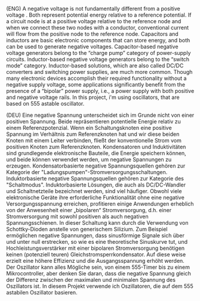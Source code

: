 (ENG) A negative voltage is not fundamentally different from a positive voltage .  Both represent potential energy relative to a reference potential. If a circuit node is at a positive voltage relative to the reference node and when we connect these two nodes with a conductor, conventional current will flow from the positive node to the reference node. Capacitors and inductors are basic electronic components that can store energy, and both can be used to generate negative voltages.  Capacitor-based negative voltage generators belong to the “charge pump” category of power-supply circuits. Inductor-based negative voltage generators belong to the “switch mode” category. Inductor-based solutions, which are also called DC/DC converters and switching power supplies, are much more common. Though many electronic devices accomplish their required functionality without a negative supply voltage, some applications significantly benefit from the presence of a “bipolar” power supply, i.e., a power supply with both positive and negative voltage rails. In this project, i'm  using oscillators, that are based on 555 astable oscillator.


(DEU)  Eine negative Spannung unterscheidet sich im Grunde nicht von einer positiven Spannung. Beide repräsentieren potentielle Energie relativ zu einem Referenzpotenzial.
Wenn ein Schaltungsknoten eine positive Spannung im Verhältnis zum Referenzknoten hat und wir diese beiden Knoten mit einem Leiter verbinden, fließt der konventionelle Strom vom positiven Knoten zum Referenzknoten. Kondensatoren und Induktivitäten sind grundlegende elektronische Bauteile, die Energie speichern können, und beide können verwendet werden, um negative Spannungen zu erzeugen. Kondensatorbasierte negative Spannungsquellen gehören zur Kategorie der "Ladungspumpen"-Stromversorgungsschaltungen. Induktorbasierte negative Spannungsquellen gehören zur Kategorie des "Schaltmodus". Induktorbasierte Lösungen, die auch als DC/DC-Wandler und Schaltnetzteile bezeichnet werden, sind viel häufiger. Obwohl viele elektronische Geräte ihre erforderliche Funktionalität ohne eine negative Versorgungsspannung erreichen, profitieren einige Anwendungen erheblich von der Anwesenheit einer „bipolaren“ Stromversorgung, d.h. einer Stromversorgung mit sowohl positiven als auch negativen Spannungsschienen.  In dieser Schaltung kann durch die Verwendung von Schottky-Dioden anstelle von generischem Silizium. Zum Beispiel ermöglichen negative Spannungen, dass sinusförmige Signale sich über und unter null erstrecken, so wie es eine theoretische Sinuskurve tut, und Hochleistungsverstärker mit einer bipolaren Stromversorgung benötigen keinen (potenziell teuren) Gleichstromsperrkondensator.  Auf diese weise erzielt  eine höhere Effizienz  und die Ausgangsspannung erhöht werden. Der Oszillator kann alles Mögliche sein, von einem 555-Timer bis zu einem Mikrocontroller, aber denken Sie daran, dass die negative Spannung gleich der Differenz zwischen der maximalen und minimalen Spannung des Oszillators ist.  In diesem Projekt verwende ich Oszillatoren, die auf dem 555 astabilen Oszillator basieren.

